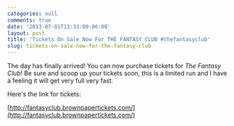 ```yaml
---
categories: null
comments: true
date: '2013-07-01T13:33:00-06:00'
layout: post
title: 'Tickets On Sale Now For THE FANTASY CLUB #thefantasyclub'
slug: tickets-on-sale-now-for-the-fantasy-club
---
```


The day has finally arrived! You can now purchase tickets for *The Fantasy Club*! Be sure and scoop up your tickets soon, this is a limited run and I have a feeling it will get very full very fast.

Here's the link for tickets:

[http://fantasyclub.brownpapertickets.com/](http://fantasyclub.brownpapertickets.com/)